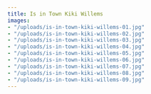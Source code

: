 ```yaml
---
title: Is in Town Kiki Willems
images:
- "/uploads/is-in-town-kiki-willems-01.jpg"
- "/uploads/is-in-town-kiki-willems-02.jpg"
- "/uploads/is-in-town-kiki-willems-03.jpg"
- "/uploads/is-in-town-kiki-willems-04.jpg"
- "/uploads/is-in-town-kiki-willems-05.jpg"
- "/uploads/is-in-town-kiki-willems-06.jpg"
- "/uploads/is-in-town-kiki-willems-07.jpg"
- "/uploads/is-in-town-kiki-willems-08.jpg"
- "/uploads/is-in-town-kiki-willems-09.jpg"
---
```


